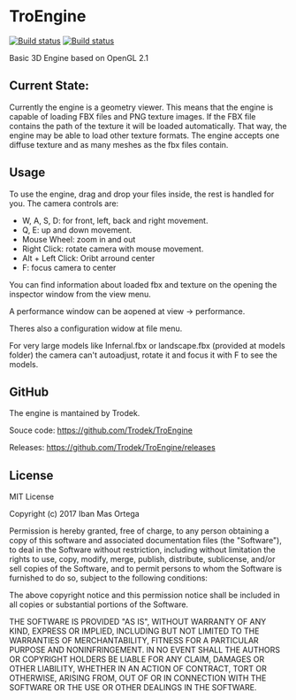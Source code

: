# TroEngine
[![Build status](https://ci.appveyor.com/api/projects/status/m3lluga340u8kfuk?svg=true)](https://ci.appveyor.com/project/Trodek/troengine)
[![Build status](https://ci.appveyor.com/api/projects/status/m3lluga340u8kfuk/branch/master?svg=true)](https://ci.appveyor.com/project/Trodek/troengine/branch/master)

Basic 3D Engine based on OpenGL 2.1

## Current State:
Currently the engine is a geometry viewer. This means that the engine is capable
of loading FBX files and PNG texture images. If the FBX file contains the path of 
the texture it will be loaded automatically. That way, the engine may be able to 
load other texture formats.
The engine accepts one diffuse texture and as many meshes as the fbx files contain.

## Usage
To use the engine, drag and drop your files inside, the rest is handled for you.
The camera controls are:
* W, A, S, D: for front, left, back and right movement.
* Q, E: up and down movement.
* Mouse Wheel: zoom in and out
* Right Click: rotate camera with mouse movement.
* Alt + Left Click: Oribt arround center
* F: focus camera to center

You can find information about loaded fbx and texture on the opening the inspector
window from the view menu.

A performance window can be aopened at view -> performance.

Theres also a configuration widow at file menu.

For very large models like Infernal.fbx or landscape.fbx (provided at models folder) the 
camera can't autoadjust, rotate it and focus it with F to see the models.

## GitHub
The engine is mantained by Trodek.

Souce code: https://github.com/Trodek/TroEngine

Releases: https://github.com/Trodek/TroEngine/releases

## License
MIT License

Copyright (c) 2017 Iban Mas Ortega

Permission is hereby granted, free of charge, to any person obtaining a copy
of this software and associated documentation files (the "Software"), to deal
in the Software without restriction, including without limitation the rights
to use, copy, modify, merge, publish, distribute, sublicense, and/or sell
copies of the Software, and to permit persons to whom the Software is
furnished to do so, subject to the following conditions:

The above copyright notice and this permission notice shall be included in all
copies or substantial portions of the Software.

THE SOFTWARE IS PROVIDED "AS IS", WITHOUT WARRANTY OF ANY KIND, EXPRESS OR
IMPLIED, INCLUDING BUT NOT LIMITED TO THE WARRANTIES OF MERCHANTABILITY,
FITNESS FOR A PARTICULAR PURPOSE AND NONINFRINGEMENT. IN NO EVENT SHALL THE
AUTHORS OR COPYRIGHT HOLDERS BE LIABLE FOR ANY CLAIM, DAMAGES OR OTHER
LIABILITY, WHETHER IN AN ACTION OF CONTRACT, TORT OR OTHERWISE, ARISING FROM,
OUT OF OR IN CONNECTION WITH THE SOFTWARE OR THE USE OR OTHER DEALINGS IN THE
SOFTWARE.
 

